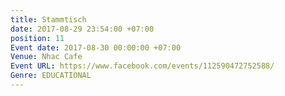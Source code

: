 ```yaml
---
title: Stammtisch
date: 2017-08-29 23:54:00 +07:00
position: 11
Event date: 2017-08-30 00:00:00 +07:00
Venue: Nhac Cafe
Event URL: https://www.facebook.com/events/112590472752588/
Genre: EDUCATIONAL
---
```


